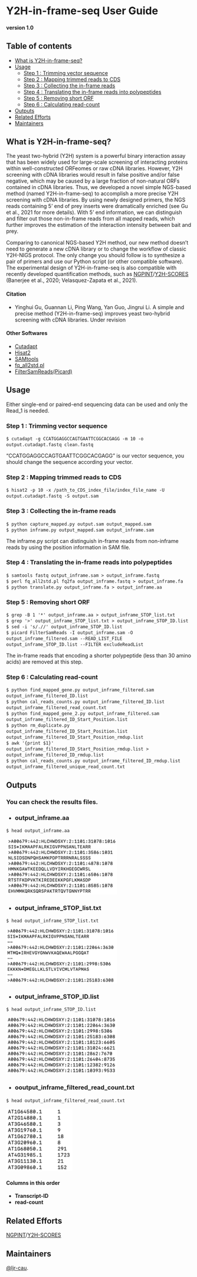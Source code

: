 # Y2H-in-frame-seq User Guide
#### version 1.0

## Table of contents
- [What is Y2H-in-frame-seq?](#What-is-Y2H-in-frame-seq)
- [Usage](#Usage)
  + [Step 1 : Trimming vector sequence](#Step-1--Trimming-vector-sequence)
  + [Step 2 : Mapping trimmed reads to CDS](#Step-2--Mapping-trimmed-reads-to-CDS)
  + [Step 3 : Collecting the in-frame reads](#Step-3--Collecting-the-in-frame-reads)
  + [Step 4 : Translating the in-frame reads into polypeptides](#Step-4--Translating-the-in-frame-reads-into-polypeptides)
  + [Step 5 : Removing short ORF](#Step-5--Removing-short-ORF)
  + [Step 6 : Calculating read-count](#Step-6--Calculating-read-count) 
- [Outputs](#Outputs)
- [Related Efforts](#related-efforts)
- [Maintainers](#maintainers)


## What is Y2H-in-frame-seq?

The yeast two-hybrid (Y2H) system is a powerful binary interaction assay that has been widely used for large-scale screening of interacting proteins within well-constructed ORFeomes or raw cDNA libraries. However, Y2H screening with cDNA libraries would result in false positive and/or false negative, which may be caused by a large fraction of non-natural ORFs contained in cDNA libraries. Thus, we developed a novel simple NGS-based method (named Y2H-in-frame-seq) to accomplish a more precise Y2H screening with cDNA libraries. By using newly designed primers, the NGS reads containing 5’ end of prey inserts were dramatically enriched (see Gu et al., 2021 for more details). With 5’ end information, we can distinguish and filter out those non-in-frame reads from all mapped reads, which further improves the estimation of the interaction intensity between bait and prey.

Comparing to canonical NGS-based Y2H method, our new method doesn’t need to generate a new cDNA library or to change the workflow of classic Y2H-NIGS protocol. The only change you should follow is to synthesize a pair of primers and use our Python script (or other compatible software). The experimental design of Y2H-in-frame-seq is also compatible with recently developed quantification methods, such as [NGPINT](https://github.com/Wiselab2/NGPINT)/[Y2H-SCORES](https://github.com/Wiselab2/Y2H-SCORES) (Banerjee et al., 2020; Velasquez-Zapata et al., 2021). 



#### Citation
- Yinghui Gu, Guannan Li, Ping Wang, Yan Guo, Jingrui Li. A simple and precise method (Y2H-in-frame-seq) improves yeast two-hybrid screening with cDNA libraries. Under revision

#### Other Softwares 
- [Cutadapt](https://cutadapt.readthedocs.io/en/stable/)
- [Hisat2](http://daehwankimlab.github.io/hisat2/)
- [SAMtools](http://samtools.sourceforge.net/)
- [fq_all2std.pl](https://github.com/josephhughes/Sequence-manipulation/blob/master/fq_all2std.pl)
- [FilterSamReads(Picard)](https://gatk.broadinstitute.org/hc/en-us/articles/360036882611-FilterSamReads-Picard-)


## Usage

Either single-end or paired-end sequencing data can be used and only the Read_1 is needed.

### Step 1 : Trimming vector sequence
```
$ cutadapt -g CCATGGAGGCCAGTGAATTCGGCACGAGG -m 10 -o output.cutadapt.fastq clean.fastq  
```

“CCATGGAGGCCAGTGAATTCGGCACGAGG” is our vector sequence, you should change the sequence according your vector. 

### Step 2 : Mapping trimmed reads to CDS
```
$ hisat2 -p 10 -x /path_to_CDS_index_file/index_file_name -U output.cutadapt.fastq -S output.sam
```

### Step 3 : Collecting the in-frame reads
```
$ python capture_mapped.py output.sam output_mapped.sam
$ python inframe.py output_mapped.sam output_inframe.sam
```

The inframe.py script can distinguish in-frame reads from non-inframe reads by using the position information in SAM file.

### Step 4 : Translating the in-frame reads into polypeptides
```
$ samtools fastq output_inframe.sam > output_inframe.fastq
$ perl fq_all2std.pl fq2fa output_inframe.fastq > output_inframe.fa
$ python translate.py output_inframe.fa > output_inframe.aa
```

### Step 5 : Removing short ORF
```
$ grep -B 1 '*' output_inframe.aa > output_inframe_STOP_list.txt
$ grep '>' output_inframe_STOP_list.txt > output_inframe_STOP_ID.list
$ sed -i 's/.//' output_inframe_STOP_ID.list
$ picard FilterSamReads -I output_inframe.sam -O output_inframe_filtered.sam --READ_LIST_FILE output_inframe_STOP_ID.list --FILTER excludeReadList
```

The in-frame reads that encoding a shorter polypeptide (less than 30 amino acids) are removed at this step. 

### Step 6 : Calculating read-count 
```
$ python find_mapped_gene.py output_inframe_filtered.sam output_inframe_filtered_ID.list
$ python cal_reads_counts.py output_inframe_filtered_ID.list output_inframe_filtered_read_count.txt
$ python find_mapped_gene_2.py output_inframe_filtered.sam output_inframe_filtered_ID_Start_Position.list
$ python rm_duplicate.py output_inframe_filtered_ID_Start_Position.list output_inframe_filtered_ID_Start_Position_rmdup.list
$ awk '{print $1}' output_inframe_filtered_ID_Start_Position_rmdup.list > output_inframe_filtered_ID_rmdup.list
$ python cal_reads_counts.py output_inframe_filtered_ID_rmdup.list output_inframe_filtered_unique_read_count.txt
```


## Outputs
### You can check the results files. ###
- ### output_inframe.aa ###
```
$ head output_inframe.aa
```
<img src="https://github.com/ljr-cau/Y2H-in-frame-seq/blob/main/images/output_inframe.aa.jpg" width=300>

- ### output_inframe_STOP_list.txt ###
```
$ head output_inframe_STOP_list.txt
```
<img src="https://github.com/ljr-cau/Y2H-in-frame-seq/blob/main/images/output_inframe_STOP_list.png" width=300>

- ### output_inframe_STOP_ID.list ###
```
$ head output_inframe_STOP_ID.list
```
<img src="https://github.com/ljr-cau/Y2H-in-frame-seq/blob/main/images/output_inframe_STOP_ID.list.png" width=300>

- ### ooutput_inframe_filtered_read_count.txt ###
```
$ head output_inframe_filtered_read_count.txt
```
<img src="https://github.com/ljr-cau/Y2H-in-frame-seq/blob/main/images/output_inframe_filtered_read_count.png" width=180>
  
#### Columns in this order ####
  - **Transcript-ID**
  - **read-count**
  

## Related Efforts
[NGPINT](https://github.com/Wiselab2/NGPINT)/[Y2H-SCORES](https://github.com/Wiselab2/Y2H-SCORES)

## Maintainers
[@ljr-cau](https://github.com/ljr-cau).
